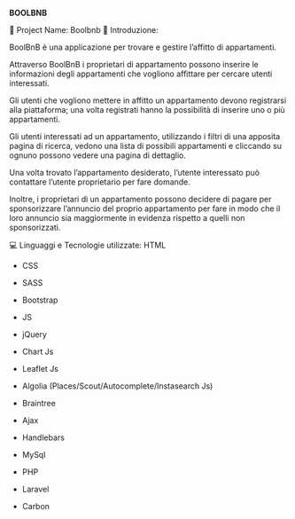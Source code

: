 **BOOLBNB**


📂 Project Name: Boolbnb 📂
Introduzione:

BoolBnB è una applicazione per trovare e gestire l’affitto di appartamenti.

Attraverso BoolBnB i proprietari di appartamento possono inserire le informazioni degli appartamenti che vogliono affittare per cercare utenti interessati.

Gli utenti che vogliono mettere in affitto un appartamento devono registrarsi alla piattaforma; una volta registrati hanno la possibilità di inserire uno o più appartamenti.

Gli utenti interessati ad un appartamento, utilizzando i filtri di una apposita pagina di ricerca, vedono una lista di possibili appartamenti e cliccando su ognuno possono vedere una pagina di dettaglio.

Una volta trovato l’appartamento desiderato, l’utente interessato può contattare l’utente proprietario per fare domande.

Inoltre, i proprietari di un appartamento possono decidere di pagare per sponsorizzare l’annuncio del proprio appartamento per fare in modo che il loro annuncio sia maggiormente in evidenza rispetto a quelli non sponsorizzati.

💻 Linguaggi e Tecnologie utilizzate:
HTML

- CSS

- SASS

- Bootstrap

- JS

- jQuery

- Chart Js

- Leaflet Js

- Algolia (Places/Scout/Autocomplete/Instasearch Js)

- Braintree

- Ajax

- Handlebars

- MySql

- PHP

- Laravel

- Carbon
